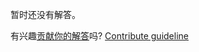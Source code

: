 
暂时还没有解答。

有兴趣[贡献你的解答](https://github.com/BFEdev/BFE.dev-solutions/blob/main/problem/implement-json-stringify_zh.md)吗? [Contribute guideline](https://github.com/BFEdev/BFE.dev-solutions#how-to-contribute)
